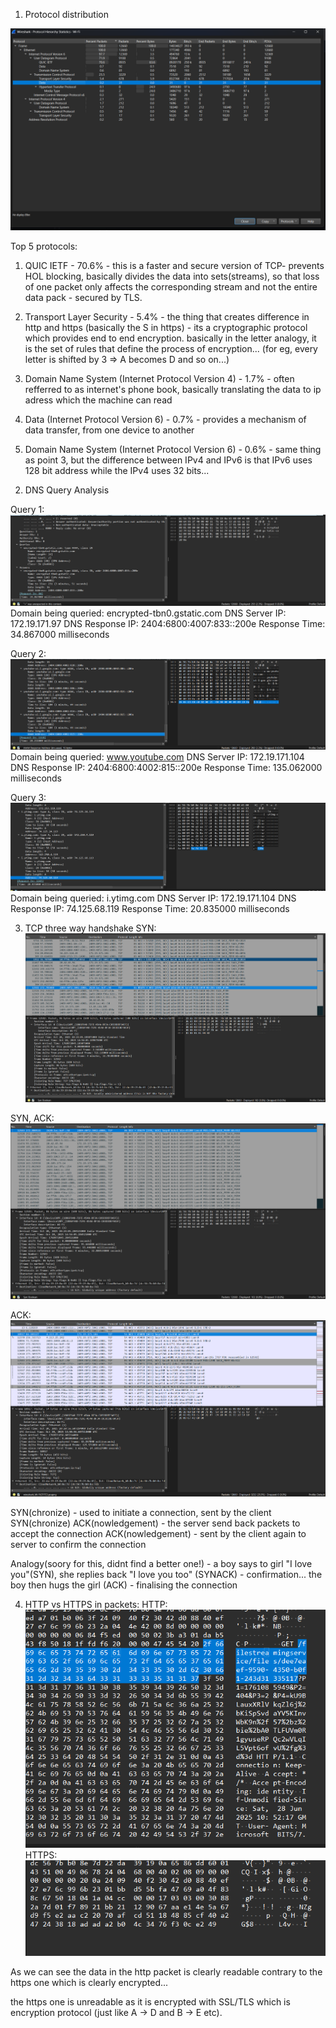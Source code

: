 1. Protocol distribution

![alt text](Screenshots/image-7.png)

Top 5 protocols:
1) QUIC IETF - 70.6% - this is a faster and secure version of TCP- prevents HOL blocking, basically divides the data into sets(streams), so that loss of one packet only affects the corresponding stream and not the entire data pack - secured by TLS.

2) Transport Layer Security - 5.4% - the thing that creates difference in http and https (basically the S in https) - its a cryptographic protocol which provides end to end encryption. basically in the letter analogy, it is the set of rules that define the process of encryption... (for eg, every letter is shifted by 3 => A becomes D and so on...)

3) Domain Name System (Internet Protocol Version 4) - 1.7% - often refferred to as internet's phone book, basically translating the data to ip adress which the machine can read

4) Data (Internet Protocol Version 6) - 0.7% - provides a mechanism of data transfer, from one device to another

5) Domain Name System (Internet Protocol Version 6) - 0.6% - same thing as point 3, but the difference between IPv4 and IPv6 is that IPv6 uses 128 bit address while the IPv4 uses 32 bits...

2. DNS Query Analysis

Query 1:
![alt text](Screenshots/image-10.png)
Domain being queried: encrypted-tbn0.gstatic.com
DNS Server IP: 172.19.171.97
DNS Response IP: 2404:6800:4007:833::200e
Response Time: 34.867000 milliseconds

Query 2:
![alt text](Screenshots/image-9.png)
Domain being queried: www.youtube.com
DNS Server IP: 172.19.171.104
DNS Response IP: 2404:6800:4002:815::200e
Response Time: 135.062000 milliseconds

Query 3:
![alt text](Screenshots/image-8.png)
Domain being queried: i.ytimg.com
DNS Server IP: 172.19.171.104
DNS Response IP: 74.125.68.119
Response Time: 20.835000 milliseconds

3. TCP three way handshake
SYN:
![alt text](Screenshots/image-11.png)

SYN, ACK:
![alt text](Screenshots/image-12.png)

ACK:
![alt text](Screenshots/image-13.png)

SYN(chronize) - used to initiate a connection, sent by the client
SYN(chronize) ACK(nowledgement) - the server send back packets to accept the connection
ACK(nowledgement) - sent by the client again to server to confirm the connection

Analogy(soory for this, didnt find a better one!) - a boy says to girl "I love you"(SYN), she replies back "I love you too" (SYNACK) - confirmation... the boy then hugs the girl (ACK) - finalising the connection

4. HTTP vs HTTPS in packets:
HTTP: ![alt text](Screenshots/image-14.png)
HTTPS: ![alt text](Screenshots/image-15.png)

As we can see the data in the http packet is clearly readable contrary to the https one which is clearly encrypted...

the https one is unreadable as it is encrypted with SSL/TLS which is encryption protocol (just like A -> D and B -> E etc).